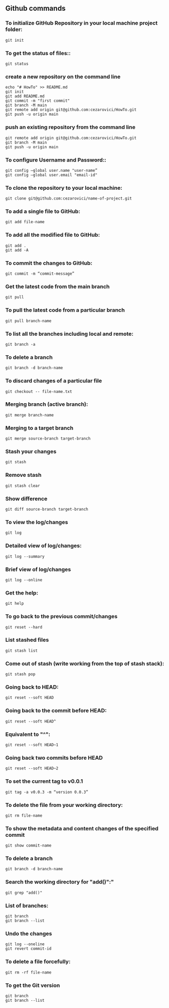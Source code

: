 
## Github commands

### To initialize GitHub Repository in your local machine project folder:
```
git init
```
### To get the status of files::
```
git status
```

### create a new repository on the command line
```
echo "# HowTo" >> README.md
git init
git add README.md
git commit -m "first commit"
git branch -M main
git remote add origin git@github.com:cezarovici/HowTo.git
git push -u origin main
```
### push an existing repository from the command line
```
git remote add origin git@github.com:cezarovici/HowTo.git
git branch -M main
git push -u origin main
```
### To configure Username and Password::
```
git config –global user.name "user-name”
git config –global user.email "email-id"
```
### To clone the repository to your local machine:

```
git clone git@github.com:cezarovici/name-of-project.git
```
### To add a single file to GitHub:
```
git add file-name
```
### To add all the modified file to GitHub:
```
git add .
git add -A
```
### To commit the changes to GitHub:
```
git commit -m “commit-message”
```
### Get the latest code from the main branch
```
git pull
```
### To pull the latest code from a particular branch
```
git pull branch-name
```
### To list all the branches including local and remote:
```
git branch -a
```
### To delete a branch
 ```
git branch -d branch-name
```
### To discard changes of a particular file
```
git checkout -- file-name.txt
```
### Merging branch (active branch):
```
git merge branch-name
```
### Merging to a target branch
```
git merge source-branch target-branch
```
### Stash your changes
```
git stash
```
### Remove stash
```
git stash clear
```
### Show difference
```
git diff source-branch target-branch
```
### To view the log/changes
```
git log
```
### Detailed view of log/changes:
```
git log --summary
```
### Brief view of log/changes
```
git log --online
```
### Get the help:
```
git help
```
### To go back to the previous commit/changes
```
git reset --hard
```
### List stashed files
```
git stash list
```
### Come out of stash (write working from the top of stash stack):
```
git stash pop
```
### Going back to HEAD:
```
git reset --soft HEAD
```
### Going back to the commit before HEAD:
```
git reset --soft HEAD^
```
### Equivalent to "^":
```
git reset --soft HEAD~1
```
### Going back two commits before HEAD
```
git reset --soft HEAD~2
```
### To set the current tag to v0.0.1
```
git tag -a v0.0.3 -m “version 0.0.3”
```
### To delete the file from your working directory:
```
git rm file-name
```
### To show the metadata and content changes of the specified commit
```
git show commit-name
```
### To delete a branch
```
git branch -d branch-name
```
### Search the working directory for "add()":"
```
git grep "add()"
```
### List of branches:
```
git branch
git branch --list
```
### Undo the changes
```
git log --oneline
git revert commit-id
```
### To delete a file forcefully:
```
git rm -rf file-name
```
### To get the Git version
```
git branch
git branch --list
```